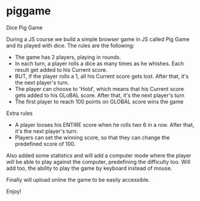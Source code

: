# piggame
Dice Pig Game

During a JS course we build a simple browser game in JS called Pig Game and its played with dice. The rules are the following:

- The game has 2 players, playing in rounds.
- In each turn, a player rolls a dice as many times as he whishes. Each result get added to his Current score.
- BUT, if the player rolls a 1, all his Current score gets lost. After that, it's the next player's turn.
- The player can choose to 'Hold', which means that his Current score gets added to his GLoBAL score. After that, it's the next player's turn
- The first player to reach 100 points on GLOBAL score wins the game

Extra rules

- A player looses his ENTIRE score when he rolls two 6 in a row. After that, it's the next player's turn.
- Players can set the winning score, so that they can change the predefined score of 100.

Also added some statistics and will add a computer mode where the player will be able to play against the computer, predefining the difficulty too. Will add too, the ability to play the game by keyboard instead of mouse.

Finally will upload online the game to be easily accessible.

Enjoy!

